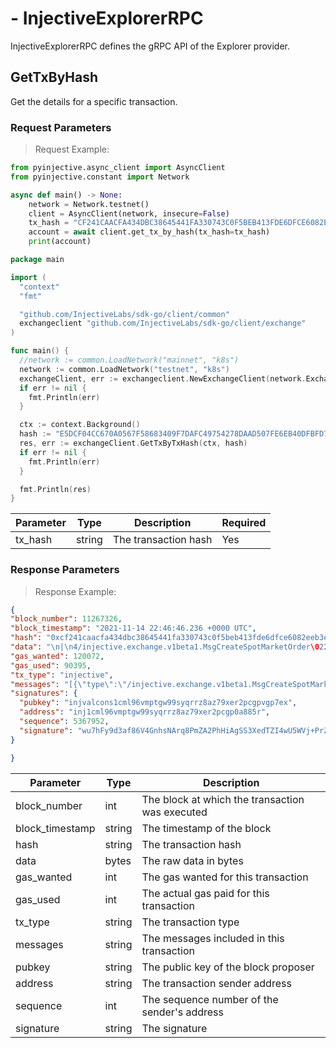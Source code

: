 # - InjectiveExplorerRPC
InjectiveExplorerRPC defines the gRPC API of the Explorer provider.


## GetTxByHash

Get the details for a specific transaction.


### Request Parameters
> Request Example:

``` python
from pyinjective.async_client import AsyncClient
from pyinjective.constant import Network

async def main() -> None:
    network = Network.testnet()
    client = AsyncClient(network, insecure=False)
    tx_hash = "CF241CAACFA434DBC38645441FA330743C0F5BEB413FDE6DFCE6082EEB3E3D27"
    account = await client.get_tx_by_hash(tx_hash=tx_hash)
    print(account)
```

``` go
package main

import (
  "context"
  "fmt"

  "github.com/InjectiveLabs/sdk-go/client/common"
  exchangeclient "github.com/InjectiveLabs/sdk-go/client/exchange"
)

func main() {
  //network := common.LoadNetwork("mainnet", "k8s")
  network := common.LoadNetwork("testnet", "k8s")
  exchangeClient, err := exchangeclient.NewExchangeClient(network.ExchangeGrpcEndpoint, common.OptionTLSCert(network.ExchangeTlsCert))
  if err != nil {
    fmt.Println(err)
  }

  ctx := context.Background()
  hash := "E5DCF04CC670A0567F58683409F7DAFC49754278DAAD507FE6EB40DFBFD71830"
  res, err := exchangeClient.GetTxByTxHash(ctx, hash)
  if err != nil {
    fmt.Println(err)
  }

  fmt.Println(res)
}

```

|Parameter|Type|Description|Required|
|----|----|----|----|
|tx_hash|string|The transaction hash|Yes|


### Response Parameters
> Response Example:

``` json
{
"block_number": 11267326,
"block_timestamp": "2021-11-14 22:46:46.236 +0000 UTC",
"hash": "0xcf241caacfa434dbc38645441fa330743c0f5beb413fde6dfce6082eeb3e3d27",
"data": "\n|\n4/injective.exchange.v1beta1.MsgCreateSpotMarketOrder\022D\nB0xbe0a8f656c8cb5619b4b76e3884ef6db85fd00802879494ea9bba40f408a3945",
"gas_wanted": 120072,
"gas_used": 90395,
"tx_type": "injective",
"messages": "[{\"type\":\"/injective.exchange.v1beta1.MsgCreateSpotMarketOrder\",\"value\":{\"sender\":\"inj1cml96vmptgw99syqrrz8az79xer2pcgp0a885r\",\"order\":{\"market_id\":\"0x01edfab47f124748dc89998eb33144af734484ba07099014594321729a0ca16b\",\"order_info\":{\"subaccount_id\":\"0xc6fe5d33615a1c52c08018c47e8bc53646a0e101000000000000000000000000\",\"fee_recipient\":\"inj1cml96vmptgw99syqrrz8az79xer2pcgp0a885r\",\"price\":\"0.000000000317140000\",\"quantity\":\"40000000000000000000.000000000000000000\"},\"order_type\":\"BUY\",\"trigger_price\":null}}}]",
"signatures": {
  "pubkey": "injvalcons1cml96vmptgw99syqrrz8az79xer2pcgpvgp7ex",
  "address": "inj1cml96vmptgw99syqrrz8az79xer2pcgp0a885r",
  "sequence": 5367952,
  "signature": "wu7hFy9d3af86V4GnhsNArq8PmZA2PhHiAgSS3XedTZI4wU5WVj+PrZYf6E7ugsJ4DsXxHQ5mMH202oShjMAcwA="
}

}
```

|Parameter|Type|Description|
|----|----|----|
|block_number|int|The block at which the transaction was executed|
|block_timestamp|string|The timestamp of the block|
|hash|string|The transaction hash|
|data|bytes|The raw data in bytes|
|gas_wanted|int|The gas wanted for this transaction|
|gas_used|int|The actual gas paid for this transaction|
|tx_type|string|The transaction type|
|messages|string|The messages included in this transaction|
|pubkey|string|The public key of the block proposer|
|address|string|The transaction sender address|
|sequence|int|The sequence number of the sender's address|
|signature|string|The signature|
